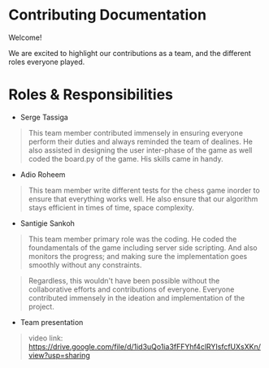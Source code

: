 # Contributing Documentation
 
Welcome! 

We are excited to highlight our contributions as a team, and the different roles everyone played.
 

# Roles & Responsibilities

+ Serge Tassiga
> This team member contributed immensely in ensuring everyone perform their duties and always reminded the team of dealines. He also assisted in designing the user inter-phase of the game as well coded the board.py of the game. His skills came in handy.
+ Adio Roheem
> This team member write different tests for the chess game inorder to ensure that everything works well. He also ensure that our algorithm stays efficient in times of time, space complexity. 
+ Santigie Sankoh
> This team member primary role was the coding. He coded the foundamentals of the game including server side scripting. And also monitors the progress; and making sure the implementation goes smoothly without any constraints. 

> Regardless, this wouldn't have been possible without the collaborative efforts and contributions of everyone. Everyone contributed immensely in the ideation and implementation of the project.

+ Team presentation
> video link: https://drive.google.com/file/d/1id3uQo1ia3fFFYhf4clRYIsfcfUXsXKn/view?usp=sharing

